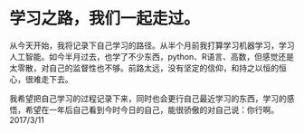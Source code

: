 # 学习之路，我们一起走过。 

从今天开始，我将记录下自己学习的路径。从半个月前我打算学习机器学习，学习人工智能。如今半月过去，也学了不少东西，python、R语言、高数，但感觉还是太零散，对自己的监督性也不够。前路太远，没有坚定的信仰，和持之以恒的恒心，很难走下去。

我希望把自己学习的过程记录下来，同时也会更行自己最近学习的东西，学习的感悟，希望在一年后自己看到今时今日的自己，能很骄傲的对自己说：你行啊。
2017/3/11

